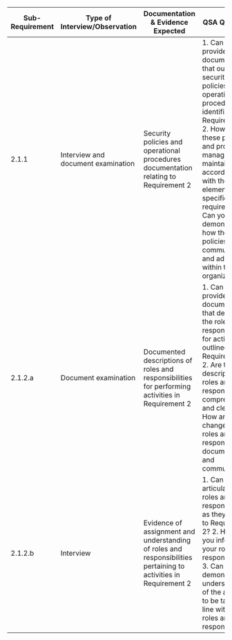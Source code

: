 
| Sub-Requirement | Type of Interview/Observation      | Documentation & Evidence Expected                                                                                | QSA Questions                                                                                                                                                                                                                                                                                                                                                      |
| --------------- | ---------------------------------- | ---------------------------------------------------------------------------------------------------------------- | ------------------------------------------------------------------------------------------------------------------------------------------------------------------------------------------------------------------------------------------------------------------------------------------------------------------------------------------------------------------ |
| 2.1.1           | Interview and document examination | Security policies and operational procedures documentation relating to Requirement 2                             | 1. Can you provide the documentation that outlines the security policies and operational procedures identified in Requirement 2? 2. How are these policies and procedures managed and maintained in accordance with the elements specified in this requirement? 3. Can you demonstrate how these policies are communicated and adhered to within the organization? |
| 2.1.2.a         | Document examination               | Documented descriptions of roles and responsibilities for performing activities in Requirement 2                 | 1. Can you provide the documentation that delineates the roles and responsibilities for activities outlined in Requirement 2? 2. Are the descriptions of roles and responsibilities comprehensive and clear? 3. How are changes to roles and responsibilities documented and communicated?                                                                         |
| 2.1.2.b         | Interview                          | Evidence of assignment and understanding of roles and responsibilities pertaining to activities in Requirement 2 | 1. Can you articulate your roles and responsibilities as they pertain to Requirement 2? 2. How were you informed of your roles and responsibilities? 3. Can you demonstrate an understanding of the actions to be taken in line with your roles and responsibilities?                                                                                              |

